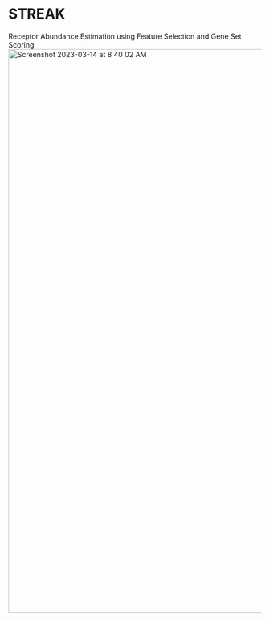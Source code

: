 # STREAK
Receptor Abundance Estimation using Feature Selection and Gene         Set Scoring
<img width="1120" alt="Screenshot 2023-03-14 at 8 40 02 AM" src="https://user-images.githubusercontent.com/46649424/225003703-683fedcb-115a-47e3-aefb-12264169fb18.png">

